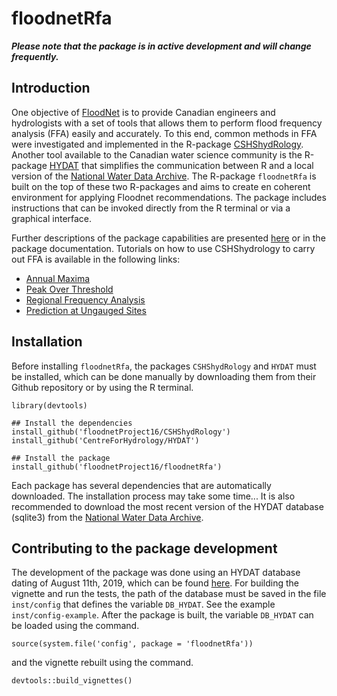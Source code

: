 # floodnetRfa

**_Please note that the package is in active development and will change frequently._**

## Introduction

One objective of [FloodNet](http://www.nsercfloodnet.ca/) is to provide Canadian engineers and hydrologists with a set of tools that allows them to perform flood frequency analysis (FFA) easily and accurately.
To this end, common methods in FFA were investigated and implemented in the R-package [CSHShydRology](https://github.com/floodnetProject16/CSHShydRology).
Another tool available to the Canadian water science community is the R-package [HYDAT](https://github.com/CentreForHydrology/HYDAT) that simplifies the communication between R and a local version of the [National Water Data Archive](https://www.canada.ca/en/environment-climate-change/services/water-overview/quantity/monitoring/survey/data-products-services/national-archive-hydat.html).
The R-package `floodnetRfa` is built on the top of these two R-packages and 
aims to create en coherent environment for applying Floodnet recommendations.
The package includes instructions that can be invoked directly from the R terminal or via a graphical interface.

Further descriptions of the package capabilities are presented [here](https://drive.google.com/file/d/1I6JM9Gmkbnrn6p42gQYWDjJtpGazsUD6/view?usp=sharing) or in the package documentation.
Tutorials on how to use CSHShydrology to carry out FFA is available in the following links:

* [Annual Maxima](https://drive.google.com/file/d/1tmYs7yev8epRYL3b07YDxbdaWBxObt-0/view?usp=sharing)
* [Peak Over Threshold](https://drive.google.com/file/d/1pkOSuJauiVaXAiHh_CFC1mP2GjR_VqFv/view?usp=sharing)
* [Regional Frequency Analysis](https://drive.google.com/file/d/1FspvEqg4Mc2kmvg_womhidmE9MkYGPef/view?usp=sharing)
* [Prediction at Ungauged Sites](https://drive.google.com/file/d/1OI0uMTTPQ9loEgg2RRPWkkATKhNUR0jR/view?usp=sharing)


## Installation

Before installing `floodnetRfa`, the packages `CSHShydRology` and `HYDAT` must be installed, which can be done manually by downloading them from their Github repository or by using the R terminal.

    library(devtools)
    
    ## Install the dependencies
    install_github('floodnetProject16/CSHShydRology')
    install_github('CentreForHydrology/HYDAT')

    ## Install the package
    install_github('floodnetProject16/floodnetRfa')

Each package has several dependencies that are automatically
downloaded.
The installation process may take some time...
It is also recommended to download the most recent version of the HYDAT database (sqlite3) from the
[National Water Data Archive](https://www.canada.ca/en/environment-climate-change/services/water-overview/quantity/monitoring/survey/data-products-services/national-archive-hydat.html).

## Contributing to the package development

The development of the package was done using an HYDAT database dating of August 11th, 2019, which can be found [here](https://drive.google.com/file/d/1YI8pmB0U2Tp9FVVPpu2So8SmWIid9PsP/view?usp=sharing).
For building the vignette and run the tests, the path of the database must be saved in the file `inst/config` that defines the variable `DB_HYDAT`.
See the example `inst/config-example`.
After the package is built, the variable `DB_HYDAT` can be loaded using the command.

    source(system.file('config', package = 'floodnetRfa'))
    
and the vignette rebuilt using the command.

    devtools::build_vignettes()

